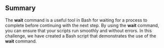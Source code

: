 ## Summary

The **wait** command is a useful tool in Bash for waiting for a process to complete before continuing with the next step. By using the **wait** command, you can ensure that your scripts run smoothly and without errors. In this challenge, we have created a Bash script that demonstrates the use of the **wait** command.
